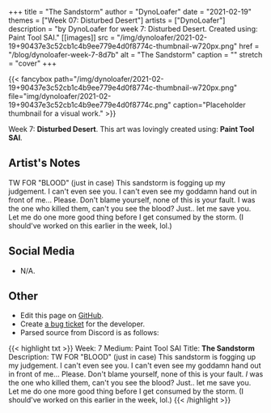 +++
title =       "The Sandstorm"
author =      "DynoLoafer"
date =        "2021-02-19"
themes =      ["Week 07: Disturbed Desert"]
artists =     ["DynoLoafer"]
description = "by DynoLoafer for week 7: Disturbed Desert. Created using: Paint Tool SAI."
[[images]]
      src = "/img/dynoloafer/2021-02-19+90437e3c52cb1c4b9ee779e4d0f8774c-thumbnail-w720px.png"
      href = "/blog/dynoloafer-week-7-8d7b"
      alt = "The Sandstorm"
      caption = ""
      stretch = "cover"
+++


{{< fancybox path="/img/dynoloafer/2021-02-19+90437e3c52cb1c4b9ee779e4d0f8774c-thumbnail-w720px.png" file="img/dynoloafer/2021-02-19+90437e3c52cb1c4b9ee779e4d0f8774c.png" caption="Placeholder thumbnail for a visual work." >}}


Week 7: **Disturbed Desert**. This art was lovingly created using: **Paint Tool SAI**.

## Artist's Notes

TW FOR "BLOOD" (just in case)
This sandstorm is fogging up my judgement. I can't even see you. I can't even see my goddamn hand out in front of me... Please. Don't blame yourself, none of this is your fault. I was the one who killed them, can't you see the blood? Just.. let me save you. Let me do one more good thing before I get consumed by the storm.
(I should've worked on this earlier in the week, lol.)

## Social Media

- N/A.

## Other

- Edit this page on [GitHub](https://github.com/teaminkling/web-refresh/edit/main/content/blog/dynoloafer-week-7-8d7b.md).
- Create [a bug ticket](https://github.com/teaminkling/web-refresh/issues/new?assignees=&labels=bug&template=problem-report.md&title=) for the developer.
- Parsed source from Discord is as follows:

{{< highlight txt >}}
Week: 7
Medium: Paint Tool SAI
Title: __The Sandstorm__
Description: TW FOR "BLOOD" (just in case)
This sandstorm is fogging up my judgement. I can't even see you. I can't even see my goddamn hand out in front of me... Please. Don't blame yourself, none of this is your fault. *I* was the one who killed them, can't you see the blood? Just.. let me save you. Let me do one more good thing before I get consumed by the storm.
(I should've worked on this earlier in the week, lol.)
{{< /highlight >}}